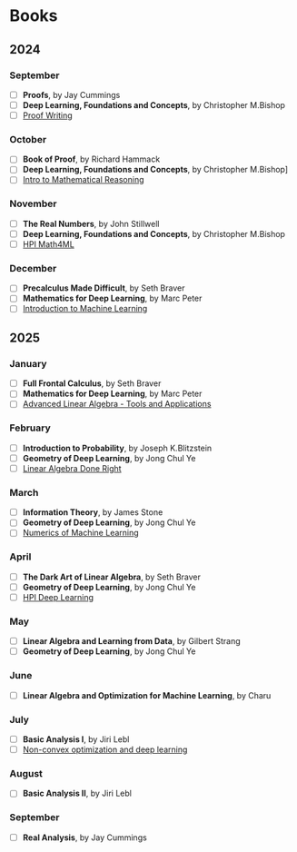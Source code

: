 # Books

## 2024

### September

- [ ] **Proofs**, by Jay Cummings
- [ ] **Deep Learning, Foundations and Concepts**, by Christopher M.Bishop
- [ ] [Proof Writing](https://www.youtube.com/playlist?list=PLVMgvCDIRy1x00m7Oo9XzEkDDACeEK_m-)

### October

- [ ] **Book of Proof**, by Richard Hammack
- [ ] **Deep Learning, Foundations and Concepts**, by Christopher M.Bishop]
- [ ] [Intro to Mathematical Reasoning](https://www.youtube.com/playlist?list=PLoxJTbDttvt5irjK-gD_bemI0IetyR7D6)
      
### November

- [ ] **The Real Numbers**, by John Stillwell
- [ ] **Deep Learning, Foundations and Concepts**, by Christopher M.Bishop
- [ ] [HPI Math4ML](https://www.youtube.com/playlist?list=PLkxomGYFWp67infnvPmEcqyQqk0q6ntrY)
     
### December

- [ ] **Precalculus Made Difficult**, by Seth Braver
- [ ] **Mathematics for Deep Learning**, by Marc Peter
- [ ] [Introduction to Machine Learning ](https://www.youtube.com/playlist?list=PL05umP7R6ij35ShKLDqccJSDntugY4FQT)

## 2025

### January

- [ ] **Full Frontal Calculus**, by Seth Braver
- [ ] **Mathematics for Deep Learning**, by Marc Peter
- [ ] [Advanced Linear Algebra - Tools and Applications](https://www.youtube.com/playlist?list=PLoxJTbDttvt4p6zPSy_0zURsJV1kDCqw1)

### February

- [ ] **Introduction to Probability**, by Joseph K.Blitzstein
- [ ] **Geometry of Deep Learning**, by Jong Chul Ye
- [ ] [Linear Algebra Done Right](https://www.youtube.com/playlist?list=PLoxJTbDttvt7ny0WEJHWw6-0Sjx7EImIQ)

### March

- [ ] **Information Theory**, by James Stone
- [ ] **Geometry of Deep Learning**, by Jong Chul Ye
- [ ] [Numerics of Machine Learning](https://www.youtube.com/playlist?list=PL05umP7R6ij2lwDdj7IkuHoP9vHlEcH0s)
      
### April

- [ ] **The Dark Art of Linear Algebra**, by Seth Braver
- [ ] **Geometry of Deep Learning**, by Jong Chul Ye
- [ ] [HPI Deep Learning](https://www.youtube.com/playlist?list=PLkxomGYFWp65K_TuG2vxsnzf84WdDHLk0)

### May

- [ ] **Linear Algebra and Learning from Data**, by Gilbert Strang
- [ ] **Geometry of Deep Learning**, by Jong Chul Ye

### June

- [ ] **Linear Algebra and Optimization for Machine Learning**, by Charu


### July

- [ ] **Basic Analysis I**, by Jiri Lebl
- [ ] [Non-convex optimization and deep learning](https://www.youtube.com/playlist?list=PLpuGiWaHpPC2LBwHTYZM4Z48WeLVnTTko)

### August

- [ ] **Basic Analysis II**, by Jiri Lebl


### September

- [ ] **Real Analysis**, by Jay Cummings

